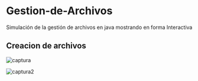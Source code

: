 # Gestion-de-Archivos
Simulación de la gestión de archivos en java mostrando en forma Interactiva
 
 ## Creacion de archivos
 
![captura](https://user-images.githubusercontent.com/24448781/37869556-f388c12a-2f7e-11e8-864c-408d4d95bb2b.PNG)

![captura2](https://user-images.githubusercontent.com/24448781/38434702-f16e3c9c-3994-11e8-97c0-cb9331a758ca.PNG)

